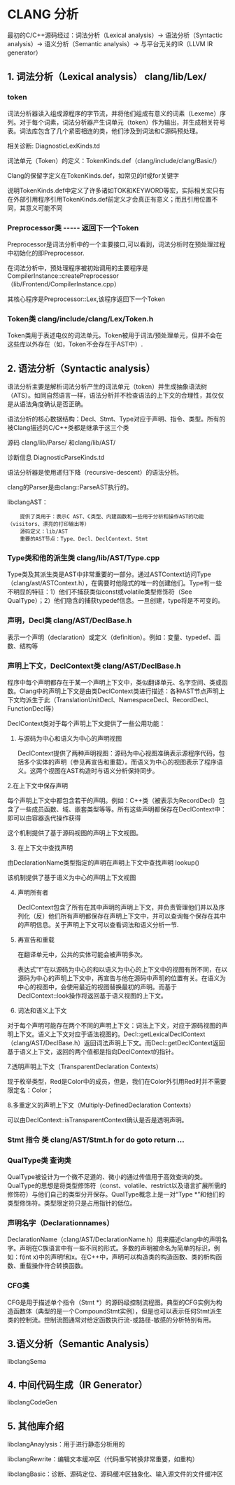 # CLANG 分析

最初的C/C++源码经过：词法分析（Lexical analysis）-> 语法分析（Syntactic analysis）-> 语义分析（Semantic analysis）-> 与平台无关的IR（LLVM IR generator）


## 1. 词法分析（Lexical analysis） clang/lib/Lex/ 

### token

词法分析器读入组成源程序的字节流，并将他们组成有意义的词素（Lexeme）序列。对于每个词素，词法分析器产生词单元（token）作为输出，并生成相关符号表。词法库包含了几个紧密相连的类，他们涉及到词法和C源码预处理。

相关诊断: DiagnosticLexKinds.td

词法单元（Token）的定义：TokenKinds.def（clang/include/clang/Basic/）

Clang的保留字定义在TokenKinds.def，如常见的if或for关键字

说明TokenKinds.def中定义了许多诸如TOK和KEYWORD等宏，实际相关宏只有在外部引用程序引用TokenKinds.def前定义才会真正有意义；而且引用位置不同，其意义可能不同


### Preprocessor类 ----- 返回下一个Token

Preprocessor是词法分析中的一个主要接口,可以看到，词法分析时在预处理过程中初始化的即Preprocessor.

在词法分析中，预处理程序被初始调用的主要程序是CompilerInstance::createPreprocessor（lib/Frontend/CompilerInstance.cpp）

其核心程序是Preprocessor::Lex,该程序返回下一个Token


### Token类  clang/include/clang/Lex/Token.h 

Token类用于表述电仪的词法单元。Token被用于词法/预处理单元，但并不会在这些库以外存在（如，Token不会存在于AST中）.



## 2. 语法分析（Syntactic analysis）

语法分析主要是解析词法分析产生的词法单元（token）并生成抽象语法树（ATS）。如同自然语言一样，语法分析并不检查语法的上下文的合理性，其仅仅是从语法角度确认是否正确。 

语法分析的核心数据结构：Decl、Stmt、Type对应于声明、指令、类型。所有的被Clang描述的C/C++类都是继承于这三个类 

源码  clang/lib/Parse/ 和clang/lib/AST/

诊断信息  DiagnosticParseKinds.td

语法分析器是使用递归下降（recursive-descent）的语法分析。

clang的Parser是由clang::ParseAST执行的。

libclangAST：

        提供了类用于：表示C AST、C类型、内建函数和一些用于分析和操作AST的功能（visitors、漂亮的打印输出等）
        源码定义：lib/AST
        重要的AST节点：Type、Decl、DeclContext、Stmt
        
### Type类和他的派生类 clang/lib/AST/Type.cpp 

Type类及其派生类是AST中非常重要的一部分。通过ASTContext访问Type（clang/ast/ASTContext.h），在需要时他隐式的唯一的创建他们。Type有一些不明显的特征：1）他们不捕获类似const或volatile类型修饰符（See QualType）；2）他们隐含的捕获typedef信息。一旦创建，type将是不可变的。


### 声明，Decl类 clang/AST/DeclBase.h

表示一个声明（declaration）或定义（definition）。例如：变量、typedef、函数、结构等


### 声明上下文，DeclContext类  clang/AST/DeclBase.h

程序中每个声明都存在于某一个声明上下文中，类似翻译单元、名字空间、类或函数。Clang中的声明上下文是由类DeclContext类进行描述：各种AST节点声明上下文均派生于此（TranslationUnitDecl、NamespaceDecl、RecordDecl、FunctionDecl等）

DeclContext类对于每个声明上下文提供了一些公用功能：

1. 与源码为中心和语义为中心的声明视图
   
   DeclContext提供了两种声明视图：源码为中心视图准确表示源程序代码，包括多个实体的声明（参见再宣告和重载）。而语义为中心的视图表示了程序语义。这两个视图在AST构造时与语义分析保持同步。
   
2.在上下文中保存声明

  每个声明上下文中都包含若干的声明。例如：C++类（被表示为RecordDecl）包含了一些成员函数、域、嵌套类型等等。所有这些声明都保存在DeclContext中：即可以由容器迭代操作获得 
   
  这个机制提供了基于源码视图的声明上下文视图。

3. 在上下文中查找声明

由DeclarationName类型指定的声明在声明上下文中查找声明   lookup()

该机制提供了基于语义为中心的声明上下文视图

4. 声明所有者

   DeclContext包含了所有在其中声明的声明上下文，并负责管理他们并以及序列化（反）他们所有声明都保存在声明上下文中，并可以查询每个保存在其中的声明信息。关于声明上下文可以查看词法和语义分析一节.
   
5. 再宣告和重载
   
   在翻译单元中，公共的实体可能会被声明多次。
   
   表达式”f”在以源码为中心的和以语义为中心的上下文中的视图有所不同，在以源码为中心的声明上下文中，再宣告与他在源码中声明的位置有关。在语义为中心的视图中，会使用最近的视图替换最初的声明。而基于DeclContext::look操作将返回基于语义视图的上下文。
   
6. 词法和语义上下文

对于每个声明可能存在两个不同的声明上下文：词法上下文，对应于源码视图的声明上下文。语义上下文对应于语法视图的。Decl::getLexicalDeclContext（clang/AST/DeclBase.h）返回词法声明上下文。而Decl::getDeclContext返回基于语义上下文，返回的两个值都是指向DeclContext的指针。

7.透明声明上下文（TransparentDeclaration Contexts）

现于枚举类型，Red是Color中的成员，但是，我们在Color外引用Red时并不需要限定名：Color；

8.多重定义的声明上下文（Multiply-DefinedDeclaration Contexts）

可以由DeclContext::isTransparentContext确认是否是透明声明。

###  Stmt 指令 类  clang/AST/Stmt.h   for do goto return ...

### QualType类  查询类

QualType被设计为一个微不足道的、微小的通过传值用于高效查询的类。QualType的思想是将类型修饰符（const、volatile、restrict以及语言扩展所需的修饰符）与他们自己的类型分开保存。QualType概念上是一对“Type *”和他们的类型修饰符。类型限定符只是占用指针的低位。


### 声明名字（Declarationnames）

DeclarationName（clang/AST/DeclarationName.h）用来描述clang中的声明名字。声明在C族语言中有一些不同的形式。多数的声明被命名为简单的标识，例如：f(int x)中的声明f和x。在C++中，声明可以构造类的构造函数、类的析构函数、重载操作符合转换函数。


### CFG类
CFG是用于描述单个指令（Stmt *）的源码级控制流程图。典型的CFG实例为构造函数体（典型的是一个CompoundStmt实例），但是也可以表示任何Stmt派生类的控制流。控制流图通常对给定函数执行流-或路径-敏感的分析特别有用。


## 3.语义分析（Semantic Analysis）

libclangSema



## 4. 中间代码生成（IR Generator）

libclangCodeGen

## 5. 其他库介绍

libclangAnaylysis：用于进行静态分析用的


libclangRewrite：编辑文本缓冲区（代码重写转换非常重要，如重构）


libclangBasic：诊断、源码定位、源码缓冲区抽象化、输入源文件的文件缓冲区



